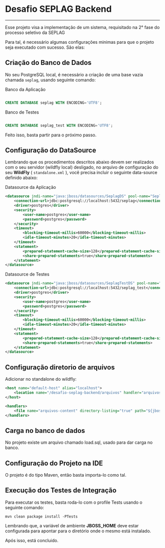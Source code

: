 # Desafio SEPLAG Backend #
-----

Esse projeto visa a implementação de um sistema, requisitado na 2° fase do processo seletivo da SEPLAG

Para tal, é necessário algumas configurações minimas para que o projeto seja executado com sucesso. São elas:

## Criação do Banco de Dados ##

No seu PostgreSQL local, é necessário a criação de uma base vazia chamada `seplag`, usando seguinte comando:

Banco da Aplicação
```sql

CREATE DATABASE seplag WITH ENCODING='UTF8';

```

Banco de Testes
```sql

CREATE DATABASE seplag_test WITH ENCODING='UTF8';

```

Feito isso, basta partir para o próximo passo.


## Configuração do DataSource ##

Lembrando que os procedimentos descritos abaixo devem ser realizados com o seu servidor (wildfly local) desligado, no arquivo de configuração do seu **WildFly** ( `standalone.xml` ),
você precisa incluir o seguinte data-source definido abaixo:

Datasource da Aplicação
```xml
<datasource jndi-name="java:jboss/datasources/SeplagDS" pool-name="SeplagDS">
    <connection-url>jdbc:postgresql://localhost:5432/seplag</connection-url>
    <driver>postgres</driver>
    <security>
        <user-name>postgres</user-name>
        <password>postgres</password>
    </security>
    <timeout>
        <blocking-timeout-millis>60000</blocking-timeout-millis>
        <idle-timeout-minutes>20</idle-timeout-minutes>
    </timeout>
    <statement>
        <prepared-statement-cache-size>128</prepared-statement-cache-size>
        <share-prepared-statements>true</share-prepared-statements>
    </statement>
</datasource>
```

Datasource de Testes
```xml
<datasource jndi-name="java:jboss/datasources/SeplagTestDS" pool-name="SeplagTestDS">
    <connection-url>jdbc:postgresql://localhost:5432/seplag_test</connection-url>
    <driver>postgres</driver>
    <security>
        <user-name>postgres</user-name>
        <password>postgres</password>
    </security>
    <timeout>
        <blocking-timeout-millis>60000</blocking-timeout-millis>
        <idle-timeout-minutes>20</idle-timeout-minutes>
    </timeout>
    <statement>
        <prepared-statement-cache-size>128</prepared-statement-cache-size>
        <share-prepared-statements>true</share-prepared-statements>
    </statement>
</datasource>
```

## Configuração diretorio de arquivos ##

Adicionar no standalone do wildfly:
```xml
<host name="default-host" alias="localhost">
    <location name="/desafio-seplag-backend/arquivos" handler="arquivos-content"/>
</host>

<handlers>
    <file name="arquivos-content" directory-listing="true" path="${jboss.home.dir}/standalone/tmp/vfs/arquivos"/>
</handlers>
```

## Carga no banco de dados ##

No projeto existe um arquivo chamado load.sql, usado para dar carga no banco.


## Configuração do Projeto na IDE ##

O projeto é do tipo Maven, então basta importa-lo como tal.


## Execução dos Testes de Integração ##

Para executar os testes, basta roda-lo com o profile Tests usando o seguinte comando:

`mvn clean package install -PTests`

Lembrando que, a variável de ambiente **JBOSS_HOME** deve estar configurada para apontar para o diretório onde o mesmo está instalado.


Após isso, está concluido.
